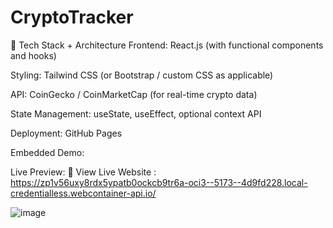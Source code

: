 # CryptoTracker
🧱 Tech Stack + Architecture
Frontend: React.js (with functional components and hooks)

Styling: Tailwind CSS (or Bootstrap / custom CSS as applicable)

API: CoinGecko / CoinMarketCap (for real-time crypto data)

State Management: useState, useEffect, optional context API

Deployment: GitHub Pages

Embedded Demo:

Live Preview:
🔗 View Live Website : https://zp1v56uxy8rdx5ypatb0ockcb9tr6a-oci3--5173--4d9fd228.local-credentialless.webcontainer-api.io/

  ![image](https://github.com/user-attachments/assets/6bc50bfa-8692-4308-b29e-196fc3b65a2d)
